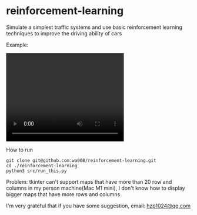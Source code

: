 # reinforcement-learning
Simulate a simplest traffic systems and use basic reinforcement learning techniques to improve the driving ability of cars

Example:

<video width="320" height="240" controls>
    <source src="/video/display_demo.mov" type="video/mp4">
</video>

How to run

```
git clone git@github.com:wa008/reinforcement-learning.git
cd ./reinforcement-learning
python3 src/run_this.py
```

Problem: tkinter can't support maps that have more than 20 row and columns in my person machine(Mac M1 mini), I don't know how to display bigger maps that have more rows and columns

I'm very grateful that if you have some suggestion, email: hzp1024@qq.com